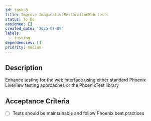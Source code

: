 ```yaml
---
id: task-8
title: Improve ImaginativeRestorationWeb tests
status: To Do
assignee: []
created_date: '2025-07-08'
labels:
  - testing
dependencies: []
priority: medium
---
```


## Description

Enhance testing for the web interface using either standard Phoenix LiveView testing approaches or the PhoenixTest library

## Acceptance Criteria

- [ ] Tests should be maintainable and follow Phoenix best practices
